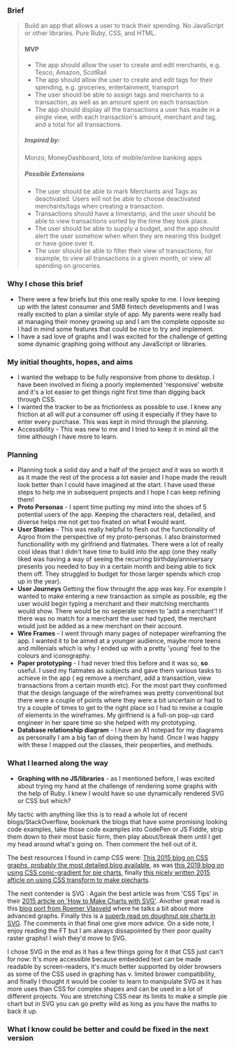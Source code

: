 ### Brief
>
>Build an app that allows a user to track their spending. No JavaScript or other libraries. Pure Ruby, CSS, and HTML.
>
>#### MVP
>
>* The app should allow the user to create and edit merchants, e.g. Tesco, Amazon, ScotRail
>* The app should allow the user to create and edit tags for their spending, e.g. groceries, entertainment, transport
>* The user should be able to assign tags and merchants to a transaction, as well as an amount spent on each transaction.
>* The app should display all the transactions a user has made in a single view, with each transaction's amount, merchant and tag, and a total for all transactions.
>
>##### Inspired by:
>
>Monzo, MoneyDashboard, lots of mobile/online banking apps
>
>##### Possible Extensions
>
>* The user should be able to mark Merchants and Tags as deactivated. Users will not be able to choose deactivated merchants/tags when creating a transaction. 
>* Transactions should have a timestamp, and the user should be able to view transactions sorted by the time they took place.
>* The user should be able to supply a budget, and the app should alert the user somehow when when they are nearing this budget or have gone over it.
>* The user should be able to filter their view of transactions, for example, to view all transactions in a given month, or view all spending on groceries.
### Why I chose this brief
* There were a few briefs but this one really spoke to me. I love keeping up with the latest consumer and SMB fintech developments and I was really excited to plan a similar style of app. My parents were really bad at managing their money growing up and I am the complete opposite so I had in mind some features that could be nice to try and implement.
* I have a sad love of graphs and I was excited for the challenge of getting some dynamic graphing going without any JavaScript or libraries. 

### My initial thoughts, hopes, and aims
* I wanted the webapp to be fully responsive from phone to desktop. I have been involved in fixing a poorly implemented 'responsive' website and it's a lot easier to get things right first time than digging back through CSS.  
* I wanted the tracker to be as frictionless as possible to use. I knew any friction at all will put a consumer off using it especially if they have to enter every purchase. This was kept in mind through the planning.
* Accessibility - This was new to me and I tried to keep it in mind all the time although I have more to learn. 

### Planning
* Planning took a solid day and a half of the project and it was so worth it as it made the rest of the process a lot easier and I hope made the result look better than I could have imagined at the start. I have used these steps to help me in subsequent projects and I hope I can keep refining them!
* **Proto Personas** - I spent time putting my mind into the shoes of 5 potential users of the app. Keeping the characters real, detailed, and diverse helps me not get too fixated on what **I** would want.
* **User Stories** - This was really helpful to flesh out the functionality of Aqroo from the perspective of my proto-personas. I also brainstormed functionallity with my girlfriend and flatmates. There were a lot of really cool ideas that I didn't have time to build into the app (one they really liked was having a way of seeing the recurring birthday/anniversary presents you needed to buy in a certain month and being able to tick them off. They struggled to budget for those larger spends which crop up in the year). 
* **User Journeys** Getting the flow throught the app was key. For example I wanted to make entering a new transaction as simple as possible, eg the user would begin typing a merchant and their matching merchants would show. There would be no seperate screen to 'add a merchant'! If there was no match for a merchant the user had typed, the merchant would just be added as a new merchant on their account. 
* **Wire Frames** - I went through many pages of notepaper wireframing the app. I wanted it to be aimed at a younger audience, maybe more teens and millenials which is why I ended up with a pretty 'young' feel to the colours and iconography. 
* **Paper prototyping** - I had never tried this before and it was so, **so** useful. I used my flatmates as subjects and gave them various tasks to achieve in the app ( eg remove a merchant, add a transaction, view transactions from a certain month etc). For the most part they confirmed that the design language of the wireframes was pretty conventional but there were a couple of points where they were a bit uncertain or had to try a couple of times to get to the right place so I had to revise a couple of elements in the wireframes. My girlfriend is a full-on pop-up card engineer in her spare time so she helped with my prototyping.
* **Database relationship diagram** - I have an A1 notepad for my diagrams as personally I am a big fan of doing them by hand. Once I was happy with these I mapped out the classes, their peoperties, and methods.

### What I learned along the way
* **Graphing with no JS/libraries** - as I mentioned before, I was excited about trying my hand at the challenge of rendering some graphs with the help of Ruby. I knew I would have so use dynamically rendered SVG or CSS but which?

My tactic with anything like this is to read a whole lot of recent blogs/StackOverflow, bookmark the blogs that have some promising looking code examples, take those code examples into CodePen or JS Fiddle, strip them down to their most basic form, then play about/break them until I get my head around what's going on. Then comment the hell out of it. 

The best resources I found in camp CSS were: [This 2015 blog on CSS graphs, probably the most detailed blog available](https://css-tricks.com/making-charts-with-css/), as was [this 2019 blog on using CSS conic-gradient for pie charts](https://keithclark.co.uk/articles/single-element-pure-css-pie-charts/), finally [this nicely written 2015 afticle on using CSS transform to make piecharts](https://www.smashingmagazine.com/2015/07/designing-simple-pie-charts-with-css/).

The next contender is SVG : Again the best article was from 'CSS Tips' in their [2015 article on 'How to Make Charts with SVG'](https://css-tricks.com/how-to-make-charts-with-svg/). Another great read is this [blog port from Roemer Vlasveld](https://rvlasveld.github.io/blog/2013/07/02/creating-interactive-graphs-with-svg-part-1/) where he talks a bit about more advanced graphs. Finally this is a [superb read on doughnut pie charts in SVG](https://medium.com/@heyoka/scratch-made-svg-donut-pie-charts-in-html5-2c587e935d72). The comments in that final one give more advice. On a side note, I enjoy reading the FT but I am always dissapointed by their poor quality raster graphs! I wish they'd move to SVG. 


I chose SVG in the end as it has a few things going for it that CSS just can't for now: It's more accessible because embedded text can be made readable by screen-readers, it's much better supported by older browsers as some of the CSS used in graphing has v. limited brower compatibility, and finally I thought it would be cooler to learn to manipulate SVG as it has more uses than CSS for complex shapes and can be used in a lot of different projects. You are stretching CSS near its limits to make a simple pie chart but in SVG you can go pretty wild as long as you have the maths to back it up. 

### What I know could be better and could be fixed in the next version








